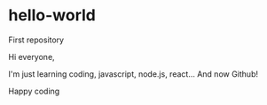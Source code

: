 # hello-world
First repository

Hi everyone,

I'm just learning coding, javascript, node.js, react... And now Github!

Happy coding
